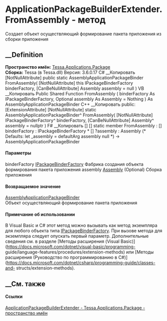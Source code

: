 # ApplicationPackageBuilderExtender.FromAssembly - метод
Создает объект осуществляющий формирование пакета приложения из сборки
приложения
## __Definition
 **Пространство имён:**
[Tessa.Applications.Package](N_Tessa_Applications_Package.htm)  
 **Сборка:** Tessa (в Tessa.dll) Версия: 3.6.0.17
C# __Копировать
    [NotNullAttribute]
    public static AssemblyApplicationPackageBinder FromAssembly(
    	[NotNullAttribute] this IPackageBinderFactory binderFactory,
    	[CanBeNullAttribute] Assembly assembly = null
    )
VB __Копировать
    <ExtensionAttribute>
    <NotNullAttribute>
    Public Shared Function FromAssembly ( 
    	<NotNullAttribute> binderFactory As IPackageBinderFactory,
    	<CanBeNullAttribute> Optional assembly As Assembly = Nothing
    ) As AssemblyApplicationPackageBinder
C++ __Копировать
     public:
    [ExtensionAttribute]
    [NotNullAttribute]
    static AssemblyApplicationPackageBinder^ FromAssembly(
    	[NotNullAttribute] IPackageBinderFactory^ binderFactory, 
    	[CanBeNullAttribute] Assembly^ assembly = nullptr
    )
F# __Копировать
     [<ExtensionAttribute>]
    [<NotNullAttribute>]
    static member FromAssembly : 
            [<NotNullAttribute>] binderFactory : IPackageBinderFactory * 
            [<CanBeNullAttribute>] ?assembly : Assembly 
    (* Defaults:
            let _assembly = defaultArg assembly null
    *)
    -> AssemblyApplicationPackageBinder 
#### Параметры
binderFactory
[IPackageBinderFactory](T_Tessa_Applications_Package_IPackageBinderFactory.htm)
     Фабрика создания объекта формирования пакета приложения 
assembly
[Assembly](https://learn.microsoft.com/dotnet/api/system.reflection.assembly)
(Optional)
     Сборка приложения 
#### Возвращаемое значение
[AssemblyApplicationPackageBinder](T_Tessa_Applications_Package_AssemblyApplicationPackageBinder.htm)  
Объект осуществляющий формирование пакета приложения
#### Примечание об использовании
В Visual Basic и C# этот метод можно вызывать как метод экземпляра для любого
объекта типа
[IPackageBinderFactory](T_Tessa_Applications_Package_IPackageBinderFactory.htm).
При вызове метода для экземпляра следует опускать первый параметр.
Дополнительные сведения см. в разделе [Методы расширения (Visual
Basic)](https://docs.microsoft.com/dotnet/visual-basic/programming-
guide/language-features/procedures/extension-methods) или [Методы расширения
(Руководство по программированию в
C#)](https://docs.microsoft.com/dotnet/csharp/programming-guide/classes-and-
structs/extension-methods).
##  __См. также
#### Ссылки
[ApplicationPackageBuilderExtender -
](T_Tessa_Applications_Package_ApplicationPackageBuilderExtender.htm)
[Tessa.Applications.Package - пространство
имён](N_Tessa_Applications_Package.htm)
